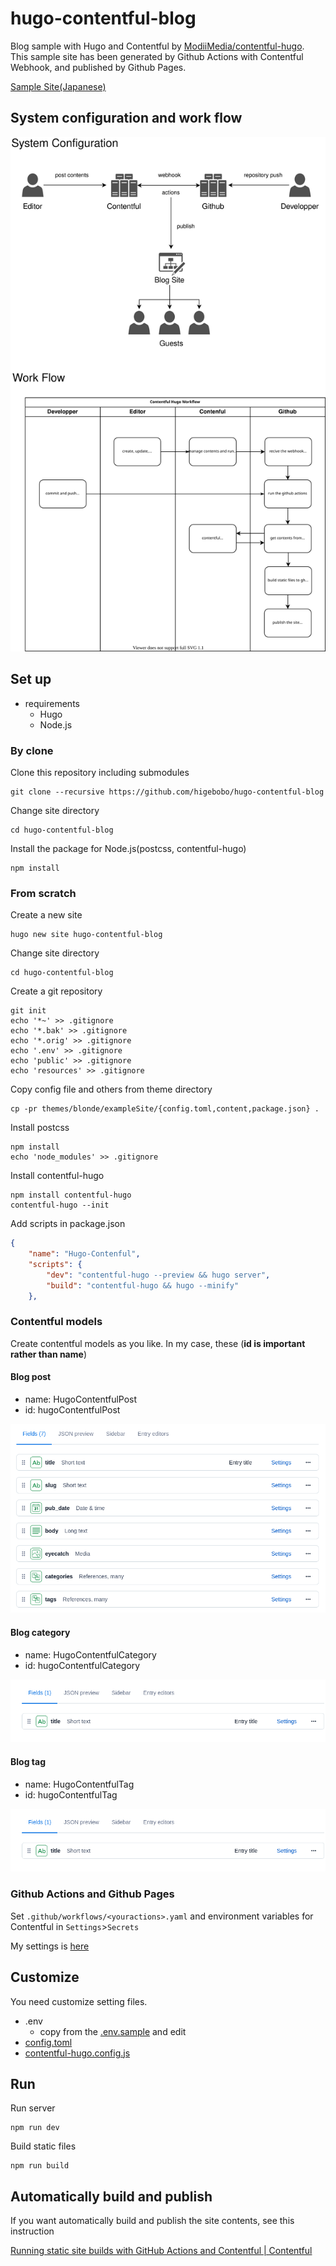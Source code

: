 # hugo-contentful-blog

Blog sample with Hugo and Contentful by [ModiiMedia/contentful-hugo](https://github.com/ModiiMedia/contentful-hugo).  
This sample site has been generated by Github Actions with Contentful Webhook, and published by Github Pages.

[Sample Site(Japanese)](https://higebobo.github.io/hugo-contentful-blog/)

## System configuration and work flow

![diagram](./images/diagram/work-flow.svg)

## Set up

* requirements
    * Hugo
    * Node.js

### By clone

Clone this repository including submodules

```shell
git clone --recursive https://github.com/higebobo/hugo-contentful-blog
```

Change site directory

```shell
cd hugo-contentful-blog
```

Install the package for Node.js(postcss, contentful-hugo)

```shell
npm install
```

### From scratch

Create a new site

```shell
hugo new site hugo-contentful-blog
```

Change site directory

```shell
cd hugo-contentful-blog
```

Create a git repository

```shell
git init
echo '*~' >> .gitignore
echo '*.bak' >> .gitignore
echo '*.orig' >> .gitignore
echo '.env' >> .gitignore
echo 'public' >> .gitignore
echo 'resources' >> .gitignore
```

Copy config file and others from theme directory

```shell
cp -pr themes/blonde/exampleSite/{config.toml,content,package.json} .
```

Install postcss

```shell
npm install
echo 'node_modules' >> .gitignore
```

Install contentful-hugo

```shell
npm install contentful-hugo
contentful-hugo --init
```

Add scripts in package.json

```json
{
    "name": "Hugo-Contenful",
    "scripts": {
        "dev": "contentful-hugo --preview && hugo server",
        "build": "contentful-hugo && hugo --minify"
    },
```

### Contentful models

Create contentful models as you like.
In my case, these (**id is important rather than name**)

#### Blog post

* name: HugoContentfulPost
* id: hugoContentfulPost

![models](./images/screenshots/01.png)

#### Blog category

* name: HugoContentfulCategory
* id: hugoContentfulCategory

![models](./images/screenshots/02.png)

#### Blog tag

* name: HugoContentfulTag
* id: hugoContentfulTag

![models](./images/screenshots/02.png)

### Github Actions and Github Pages

Set `.github/workflows/<youractions>.yaml` and environment variables for Contentful in `Settings`>`Secrets`

My settings is [here](./.github/workflows/gh-pages.yaml)

## Customize

You need customize setting files.

* .env
    * copy from the [.env.sample](./.env.sample) and edit
* [config.toml](./config.toml)
* [contentful-hugo.config.js](./contentful-hugo.config.js)

## Run

Run server

```shell
npm run dev
```

Build static files

```shell
npm run build
```

## Automatically build and publish

If you want automatically build and publish the site contents, 
see this instruction 

[Running static site builds with GitHub Actions and Contentful \| Contentful](https://www.contentful.com/blog/2020/06/01/running-static-site-builds-with-github-actions-and-contentful/)
